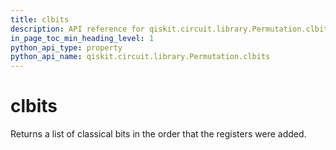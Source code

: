 ```yaml
---
title: clbits
description: API reference for qiskit.circuit.library.Permutation.clbits
in_page_toc_min_heading_level: 1
python_api_type: property
python_api_name: qiskit.circuit.library.Permutation.clbits
---
```


# clbits

Returns a list of classical bits in the order that the registers were added.

